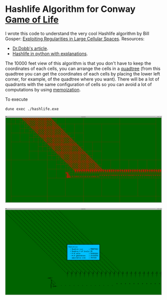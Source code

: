 # Hashlife Algorithm for Conway [Game of Life](https://en.wikipedia.org/wiki/Conway%27s_Game_of_Life)

I wrote this code to understand the very cool Hashlife algorithm by Bill Gosper: [Exploiting Regularities in Large Cellular Spaces](https://www.lri.fr/~filliatr/m1/gol/gosper-84.pdf).
Resources:

* [Dr.Dobb's article](https://www.drdobbs.com/jvm/an-algorithm-for-compressing-space-and-t/184406478).
* [Hashlife in python with explanations](https://johnhw.github.io/hashlife/index.md.html).

The 10000 feet view of this algorithm is that you don't have to keep the coordinates of each cells, you can arrange the cells in a [quadtree](https://en.wikipedia.org/wiki/Quadtree) (from this quadtree you can get the coordinates of each cells by placing the lower left corner, for example, of the quadtree where you want). There will be a lot of quadrants with the same configuration of cells so you can avoid a lot of computations by using [memoization](https://en.wikipedia.org/wiki/Memoization).

To execute
```bash
dune exec ./hashlife.exe
```

![Quadtree](hashlife1.png)

![Statistics](hashlife2.png)